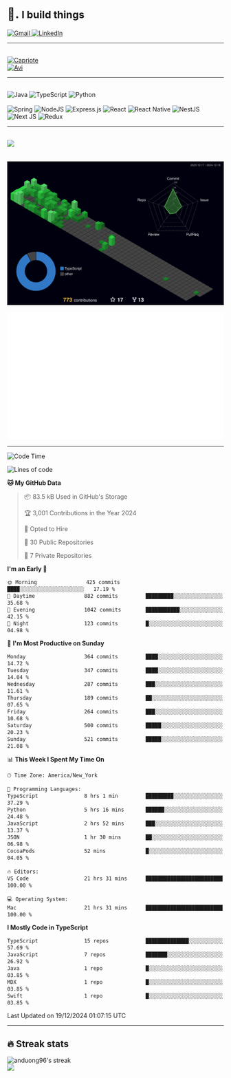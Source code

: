 <div align="left">
  <h1>👋. <small>I build things</small></h1>

  <a href="mailto:an@capriote.com">
    <img alt="Gmail" src="https://img.shields.io/badge/Gmail-D14836?style=for-the-badge&logo=gmail&logoColor=white" />
  </a>
  <a href="https://www.linkedin.com/in/ahdng">
    <img alt="LinkedIn" src="https://img.shields.io/badge/linkedin-%230077B5.svg?style=for-the-badge&logo=linkedin&logoColor=white"/>
  </a>


  <br/>
  <hr />
  <br/>
  <a href="https://www.capriote.com">
      <img alt="Capriote" src="https://avatars.githubusercontent.com/u/153028651?s=200&v=4"/>
  </a>
  <br />
  <a href="https://www.flywithavi.com">
      <img alt="Avi" src="https://avatars.githubusercontent.com/u/121987349?s=200&v=4"/>
  </a>

  <br/>
  <hr />
  <br/>

  <img alt="Java" src="https://img.shields.io/badge/java-%23ED8B00.svg?style=for-the-badge&logo=java&logoColor=white"/>
  <img alt="TypeScript" src="https://img.shields.io/badge/typescript-%23007ACC.svg?style=for-the-badge&logo=typescript&logoColor=white"/>
  <img alt="Python" src="https://img.shields.io/badge/python-%2314354C.svg?style=for-the-badge&logo=python&logoColor=white"/>

  <br />
  <br />
  <img alt="Spring" src="https://img.shields.io/badge/spring-%236DB33F.svg?style=for-the-badge&logo=spring&logoColor=white"/>
  <img alt="NodeJS" src="https://img.shields.io/badge/node.js-%2343853D.svg?style=for-the-badge&logo=node-dot-js&logoColor=white"/>
  <img alt="Express.js" src="https://img.shields.io/badge/express.js-%23404d59.svg?style=for-the-badge&logo=express&logoColor=%2361DAFB"/>
  <img alt="React" src="https://img.shields.io/badge/react-%2320232a.svg?style=for-the-badge&logo=react&logoColor=%2361DAFB"/>
  <img alt="React Native" src="https://img.shields.io/badge/react_native-%2320232a.svg?style=for-the-badge&logo=react&logoColor=%2361DAFB"/>
  <img alt="NestJS" src="https://img.shields.io/badge/nestjs-%23E0234E.svg?style=for-the-badge&logo=nestjs&logoColor=white" />
  <img alt="Next JS" src="https://img.shields.io/badge/nextjs-%23000000.svg?style=for-the-badge&logo=next.js&logoColor=white"/>
  <img alt="Redux" src="https://img.shields.io/badge/redux-%23593d88.svg?style=for-the-badge&logo=redux&logoColor=white"/>

  <br/>
  <hr />
  <br/>
  <img src="https://github-profile-trophy.vercel.app/?username=anduong96&theme=onedark" />
  <br/>
  <br/>

  ![Stats 3D](https://github.com/anduong96/anduong96/blob/main/profile-3d-contrib/profile-night-green.svg)

  ![Stats Overview](https://raw.githubusercontent.com/anduong96/github-stats-transparent/output/generated/overview.svg)

  <hr />
  
  <!--START_SECTION:waka-->
![Code Time](http://img.shields.io/badge/Code%20Time-5%2C997%20hrs%2029%20mins-blue)

![Lines of code](https://img.shields.io/badge/From%20Hello%20World%20I%27ve%20Written-996.3%20thousand%20lines%20of%20code-blue)

**🐱 My GitHub Data** 

> 📦 83.5 kB Used in GitHub's Storage 
 > 
> 🏆 3,001 Contributions in the Year 2024
 > 
> 💼 Opted to Hire
 > 
> 📜 30 Public Repositories 
 > 
> 🔑 7 Private Repositories 
 > 
**I'm an Early 🐤** 

```text
🌞 Morning                425 commits         ████░░░░░░░░░░░░░░░░░░░░░   17.19 % 
🌆 Daytime                882 commits         █████████░░░░░░░░░░░░░░░░   35.68 % 
🌃 Evening                1042 commits        ███████████░░░░░░░░░░░░░░   42.15 % 
🌙 Night                  123 commits         █░░░░░░░░░░░░░░░░░░░░░░░░   04.98 % 
```
📅 **I'm Most Productive on Sunday** 

```text
Monday                   364 commits         ████░░░░░░░░░░░░░░░░░░░░░   14.72 % 
Tuesday                  347 commits         ████░░░░░░░░░░░░░░░░░░░░░   14.04 % 
Wednesday                287 commits         ███░░░░░░░░░░░░░░░░░░░░░░   11.61 % 
Thursday                 189 commits         ██░░░░░░░░░░░░░░░░░░░░░░░   07.65 % 
Friday                   264 commits         ███░░░░░░░░░░░░░░░░░░░░░░   10.68 % 
Saturday                 500 commits         █████░░░░░░░░░░░░░░░░░░░░   20.23 % 
Sunday                   521 commits         █████░░░░░░░░░░░░░░░░░░░░   21.08 % 
```


📊 **This Week I Spent My Time On** 

```text
🕑︎ Time Zone: America/New_York

💬 Programming Languages: 
TypeScript               8 hrs 1 min         █████████░░░░░░░░░░░░░░░░   37.29 % 
Python                   5 hrs 16 mins       ██████░░░░░░░░░░░░░░░░░░░   24.48 % 
JavaScript               2 hrs 52 mins       ███░░░░░░░░░░░░░░░░░░░░░░   13.37 % 
JSON                     1 hr 30 mins        ██░░░░░░░░░░░░░░░░░░░░░░░   06.98 % 
CocoaPods                52 mins             █░░░░░░░░░░░░░░░░░░░░░░░░   04.05 % 

🔥 Editors: 
VS Code                  21 hrs 31 mins      █████████████████████████   100.00 % 

💻 Operating System: 
Mac                      21 hrs 31 mins      █████████████████████████   100.00 % 
```

**I Mostly Code in TypeScript** 

```text
TypeScript               15 repos            ██████████████░░░░░░░░░░░   57.69 % 
JavaScript               7 repos             ███████░░░░░░░░░░░░░░░░░░   26.92 % 
Java                     1 repo              █░░░░░░░░░░░░░░░░░░░░░░░░   03.85 % 
MDX                      1 repo              █░░░░░░░░░░░░░░░░░░░░░░░░   03.85 % 
Swift                    1 repo              █░░░░░░░░░░░░░░░░░░░░░░░░   03.85 % 
```




 Last Updated on 19/12/2024 01:07:15 UTC
<!--END_SECTION:waka-->
  
  <hr />

  <h2>🔥 Streak stats</h2>
  <img alt="anduong96's streak" src="https://github-readme-streak-stats.herokuapp.com/?user=anduong96&theme=monokai-metallian&hide_border=true"/>
</div>
<img src="https://komarev.com/ghpvc/?username=anduong96" />
<br/>
<br/>

